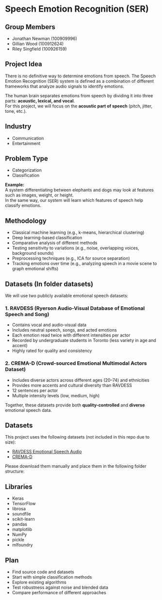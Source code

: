 # Speech Emotion Recognition (SER)

## Group Members
- Jonathan Newman (100909996)  
- Gillian Wood (100912624)  
- Riley Singfield (100926159)  

## Project Idea
There is no definitive way to determine emotions from speech. The Speech Emotion Recognition (SER) system is defined as a combination of different frameworks that analyze audio signals to identify emotions.  

The human brain separates emotions from speech by dividing it into three parts: **acoustic, lexical, and vocal**.  
For this project, we will focus on the **acoustic part of speech** (pitch, jitter, tone, etc.).

## Industry
- Communication  
- Entertainment  

## Problem Type
- Categorization  
- Classification  

**Example:**  
A system differentiating between elephants and dogs may look at features such as images, weight, or height.  
In the same way, our system will learn which features of speech help classify emotions.

## Methodology
- Classical machine learning (e.g., k-means, hierarchical clustering)  
- Deep learning-based classification  
- Comparative analysis of different methods  
- Testing sensitivity to variations (e.g., noise, overlapping voices, background sounds)  
- Preprocessing techniques (e.g., ICA for source separation)  
- Tracking emotions over time (e.g., analyzing speech in a movie scene to graph emotional shifts)  

## Datasets (In folder datasets)
We will use two publicly available emotional speech datasets:  

### 1. RAVDESS (Ryerson Audio-Visual Database of Emotional Speech and Song)  
- Contains vocal and audio-visual data  
- Includes neutral speech, songs, and acted emotions  
- Each emotion read twice with different intensities per actor  
- Recorded by undergraduate students in Toronto (less variety in age and accent)  
- Highly rated for quality and consistency  

### 2. CREMA-D (Crowd-sourced Emotional Multimodal Actors Dataset)  
- Includes diverse actors across different ages (20–74) and ethnicities  
- Provides more accents and cultural diversity than RAVDESS  
- 12 sentences per actor  
- Multiple intensity levels (low, medium, high)  

Together, these datasets provide both **quality-controlled** and **diverse** emotional speech data.

## Datasets
This project uses the following datasets (not included in this repo due to size):
- [RAVDESS Emotional Speech Audio](https://www.kaggle.com/datasets/uwrfkaggler/ravdess-emotional-speech-audio)
- [CREMA-D](https://www.kaggle.com/datasets/ejlok1/cremad)

Please download them manually and place them in the following folder structure:

## Libraries
- Keras  
- TensorFlow  
- librosa  
- soundfile  
- scikit-learn  
- pandas  
- matplotlib  
- NumPy  
- pickle  
- mlfoundry  

## Plan
- Find source code and datasets  
- Start with simple classification methods  
- Explore existing algorithms  
- Test robustness against noise and blended data  
- Compare performance of different approaches 
